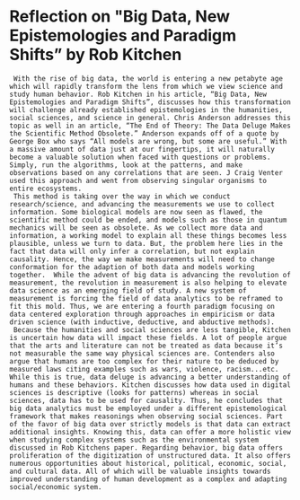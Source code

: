 # Reflection on "Big Data, New Epistemologies and Paradigm Shifts” by Rob Kitchen
     With the rise of big data, the world is entering a new petabyte age which will rapidly transform the lens from which we view science and study human behavior. Rob Kitchen in his article, “Big Data, New Epistemologies and Paradigm Shifts”, discusses how this transformation will challenge already established epistemologies in the humanities, social sciences, and science in general. Chris Anderson addresses this topic as well in an article, “The End of Theory: The Data Deluge Makes the Scientific Method Obsolete.” Anderson expands off of a quote by George Box who says “All models are wrong, but some are useful.” With a massive amount of data just at our fingertips, it will naturally become a valuable solution when faced with questions or problems. Simply, run the algorithms, look at the patterns, and make observations based on any correlations that are seen. J Craig Venter used this approach and went from observing singular organisms to entire ecosystems. 
     This method is taking over the way in which we conduct research/science, and advancing the measurements we use to collect information. Some biological models are now seen as flawed, the scientific method could be ended, and models such as those in quantum mechanics will be seen as obsolete. As we collect more data and information, a working model to explain all these things becomes less plausible, unless we turn to data. But, the problem here lies in the fact that data will only infer a correlation, but not explain causality. Hence, the way we make measurements will need to change conformation for the adaption of both data and models working together.  While the advent of big data is advancing the revolution of measurement, the revolution in measurement is also helping to elevate data science as an emerging field of study. A new system of measurement is forcing the field of data analytics to be reframed to fit this mold. Thus, we are entering a fourth paradigm focusing on data centered exploration through approaches in empiricism or data driven science (with inductive, deductive, and abductive methods).
     Because the humanities and social sciences are less tangible, Kitchen is uncertain how data will impact these fields. A lot of people argue that the arts and literature can not be treated as data because it’s not measurable the same way physical sciences are. Contenders also argue that humans are too complex for their nature to be deduced by measured laws citing examples such as wars, violence, racism...etc. While this is true, data deluge is advancing a better understanding of humans and these behaviors. Kitchen discusses how data used in digital sciences is descriptive (looks for patterns) whereas in social sciences, data has to be used for causality. Thus, he concludes that big data analytics must be employed under a different epistemological framework that makes reasonings when observing social sciences. Part of the favor of big data over strictly models is that data can extract additional insights. Knowing this, data can offer a more holistic view when studying complex systems such as the environmental system discussed in Rob Kitchens paper. Regarding behavior, big data offers proliferation of the digitization of unstructured data. It also offers numerous opportunities about historical, political, economic, social, and cultural data. All of which will be valuable insights towards improved understanding of human development as a complex and adapting social/economic system.
